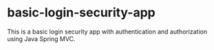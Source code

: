 # basic-login-security-app
This is a basic login security app with authentication and authorization using Java Spring MVC.
